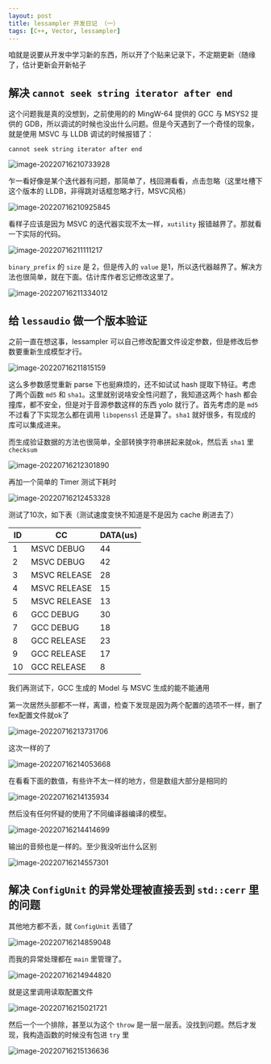 ```yaml
---
layout: post
title: lessampler 开发日记 （一）
tags: [C++, Vector, lessampler]
---
```


咱就是说要从开发中学习新的东西，所以开了个贴来记录下，不定期更新（随缘了，估计更新会开新帖子

## 解决 `cannot seek string iterator after end`

这个问题我是真的没想到，之前使用的的 MingW-64 提供的 GCC 与 MSYS2 提供的 GDB，所以调试的时候也没出什么问题。但是今天遇到了一个奇怪的现象，就是使用 MSVC 与 LLDB 调试的时候报错了：

```
cannot seek string iterator after end
```

![image-20220716210733928](/assets/post/2022-07-16-20220716/image-20220716210733928.jpg)



乍一看好像是某个迭代器有问题，那简单了，栈回溯看看，点击忽略（这里吐槽下这个版本的 LLDB，非得跳对话框忽略才行，MSVC风格）

![image-20220716210925845](/assets/post/2022-07-16-20220716/image-20220716210925845.jpg)

看样子应该是因为 MSVC 的迭代器实现不太一样，`xutility` 报错越界了。那就看一下实际的代码。

![image-20220716211111217](/assets/post/2022-07-16-20220716/image-20220716211111217.jpg)

`binary_prefix` 的 `size` 是 2，但是传入的 `value` 是1，所以迭代器越界了。解决方法也很简单，就在下面。估计库作者忘记修改这里了。

![image-20220716211334012](/assets/post/2022-07-16-20220716/image-20220716211334012.jpg)

## 给 `lessaudio` 做一个版本验证

之前一直在想这事，lessampler 可以自己修改配置文件设定参数，但是修改后参数要重新生成模型才行。

![image-20220716211815159](/assets/post/2022-07-16-20220716/image-20220716211815159.jpg)

这么多参数感觉重新 parse 下也挺麻烦的，还不如试试 hash 提取下特征。考虑了两个函数 `md5` 和 `sha1`。这里就别说啥安全性问题了，我知道这两个 hash 都会撞库，都不安全，但是对于音源参数这样的东西 yolo 就行了。首先考虑的是 `md5` 不过看了下实现怎么都在调用 `libopenssl` 还是算了。`sha1` 就好很多，有现成的库可以集成进来。

而生成验证数据的方法也很简单，全部转换字符串拼起来就ok，然后丢 `sha1` 里 `checksum`

![image-20220716212301890](/assets/post/2022-07-16-20220716/image-20220716212301890.jpg)

再加一个简单的 Timer 测试下耗时

![image-20220716212453328](/assets/post/2022-07-16-20220716/image-20220716212453328.jpg)

测试了10次，如下表（测试速度变快不知道是不是因为 cache 刷进去了）

| ID   | CC           | DATA(us) |
| ---- | ------------ | -------- |
| 1    | MSVC DEBUG   | 44       |
| 2    | MSVC DEBUG   | 42       |
| 3    | MSVC RELEASE | 28       |
| 4    | MSVC RELEASE | 15       |
| 5    | MSVC RELEASE | 13       |
| 6    | GCC DEBUG    | 30       |
| 7    | GCC DEBUG    | 18       |
| 8    | GCC RELEASE  | 23       |
| 9    | GCC RELEASE  | 17       |
| 10   | GCC RELEASE  | 8        |

我们再测试下，GCC 生成的 Model 与 MSVC 生成的能不能通用  

第一次居然头部都不一样，离谱，检查下发现是因为两个配置的选项不一样，删了fex配置文件就ok了

![image-20220716213731706](/assets/post/2022-07-16-20220716/image-20220716213731706.jpg)

这次一样的了

![image-20220716214053668](/assets/post/2022-07-16-20220716/image-20220716214053668.jpg)

在看看下面的数值，有些许不太一样的地方，但是数组大部分是相同的

![image-20220716214135934](/assets/post/2022-07-16-20220716/image-20220716214135934.jpg)

然后没有任何怀疑的使用了不同编译器编译的模型。

![image-20220716214414699](/assets/post/2022-07-16-20220716/image-20220716214414699.jpg)

输出的音频也是一样的。至少我没听出什么区别

![image-20220716214557301](/assets/post/2022-07-16-20220716/image-20220716214557301.jpg)

## 解决 `ConfigUnit` 的异常处理被直接丢到 `std::cerr` 里的问题

其他地方都不丢，就 `ConfigUnit` 丢错了

![image-20220716214859048](/assets/post/2022-07-16-20220716/image-20220716214859048.jpg)

而我的异常处理都在 `main` 里管理了。

![image-20220716214944820](/assets/post/2022-07-16-20220716/image-20220716214944820.jpg)

就是这里调用读取配置文件

![image-20220716215021721](/assets/post/2022-07-16-20220716/image-20220716215021721.jpg)

然后一个一个排除，甚至以为这个 `throw` 是一层一层丢。没找到问题。然后才发现，我构造函数的时候没有包进 `try` 里

![image-20220716215136636](/assets/post/2022-07-16-20220716/image-20220716215136636.jpg)
